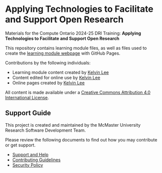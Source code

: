 # Applying Technologies to Facilitate and Support Open Research

Materials for the Compute Ontario 2024-25 DRI Training: **Applying Technologies to Facilitate and Support Open Research** 

This repository contains learning module files, as well as files used to create the [learning module webpage](https://mcmasterrs.github.io/lm_CO2025-DRI-Training-Materials) with GitHub Pages.  

Contributions by the following individuals: 
- Learning module content created by [Kelvin Lee](https://orcid.org/0009-0000-7340-3204) 
- Content edited for online use by [Kelvin Lee](https://orcid.org/0009-0000-7340-3204) 
- Online pages created by [Kelvin Lee](https://orcid.org/0009-0000-7340-3204) 

All content is made available under a [Creative Commons Attribution 4.0 International License](https://creativecommons.org/licenses/by/4.0/).  

## Support Guide

This project is created and maintained by the McMaster University Research Software Development Team.  

Please review the following documents to find out how you may contribute or get support.  
- [Support and Help](https://github.com/McMasterRS/.github/blob/main/SUPPORT.md)
- [Contributing Guidelines](https://github.com/McMasterRS/.github/blob/main/CONTRIBUTING.md)
- [Security Policy](https://github.com/McMasterRS/.github/blob/main/SECURITY.md)
